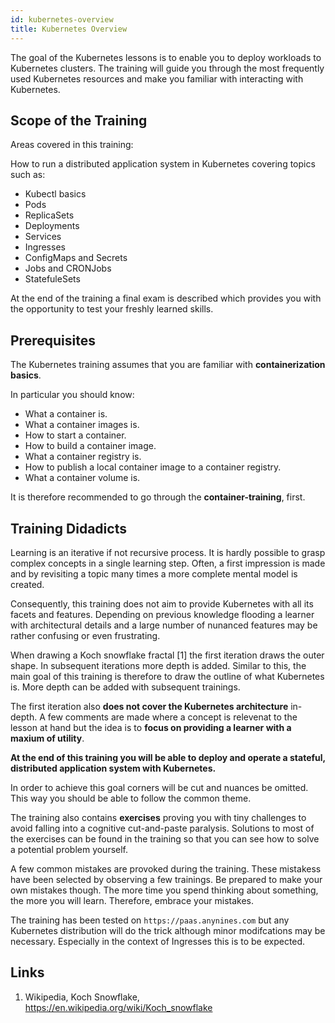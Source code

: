 ```yaml
---
id: kubernetes-overview
title: Kubernetes Overview
---
```


The goal of the Kubernetes lessons is to enable you to deploy workloads to Kubernetes clusters. The training will guide you through the most frequently used Kubernetes resources and make you familiar with interacting with Kubernetes.

## Scope of the Training

Areas covered in this training: 

How to run a distributed application system in Kubernetes covering topics such as:

* Kubectl basics
* Pods
* ReplicaSets
* Deployments
* Services
* Ingresses
* ConfigMaps and Secrets
* Jobs and CRONJobs
* StatefuleSets

At the end of the training a final exam is described which provides you with the opportunity to test your freshly learned skills.

## Prerequisites

The Kubernetes training assumes that you are familiar with **containerization basics**.

In particular you should know:

* What a container is.
* What a container images is.
* How to start a container.
* How to build a container image.
* What a container registry is.
* How to publish a local container image to a container registry.
* What a container volume is.

It is therefore recommended to go through the **container-training**, first.

## Training Didadicts

Learning is an iterative if not recursive process. It is hardly possible to grasp complex concepts in a single learning step. Often, a first impression is made and by revisiting a topic many times a more complete mental model is created.

Consequently, this training does not aim to provide Kubernetes with all its facets and features. Depending on previous knowledge flooding a learner with architectural details and a large number of nunanced features may be rather confusing or even frustrating. 

When drawing a Koch snowflake fractal [1] the first iteration draws the outer shape. In subsequent iterations more depth is added. Similar to this, the main goal of this training is therefore to draw the outline of what Kubernetes is. More depth can be added with subsequent trainings.

The first iteration also **does not cover the Kubernetes architecture** in-depth. A few comments are made where a concept is relevenat to the lesson at hand but the idea is to **focus on providing a learner with a maxium of utility**. 

**At the end of this training you will be able to deploy and operate a stateful, distributed application system with Kubernetes.**

In order to achieve this goal corners will be cut and nuances be omitted. This way you should be able to follow the common theme.

The training also contains **exercises** proving you with tiny challenges to avoid falling into a cognitive cut-and-paste paralysis. Solutions to most of the exercises can be found in the training so that you can see how to solve a potential problem yourself.

A few common mistakes are provoked during the training. These mistakess have been selected by observing a few trainings. Be prepared to make your own mistakes though. The more time you spend thinking about something, the more you will learn. Therefore, embrace your mistakes.

The training has been tested on `https://paas.anynines.com` but any Kubernetes distribution will do the trick although minor modifcations may be necessary. Especially in the context of Ingresses this is to be expected.

## Links

1. Wikipedia, Koch Snowflake, https://en.wikipedia.org/wiki/Koch_snowflake